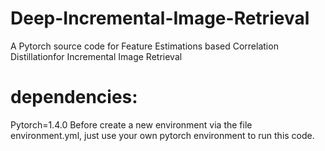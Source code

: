# Deep-Incremental-Image-Retrieval
A Pytorch source code for Feature Estimations based Correlation Distillationfor Incremental Image Retrieval

# dependencies:
Pytorch=1.4.0
Before create a new environment via the file environment.yml, just use your own pytorch environment to run this code.
